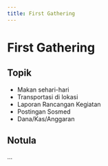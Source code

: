 ```yaml
---
title: First Gathering
---
```


# First Gathering

## Topik

- Makan sehari-hari
- Transportasi di lokasi
- Laporan Rancangan Kegiatan
- Postingan Sosmed
- Dana/Kas/Anggaran

## Notula

...